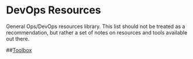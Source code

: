 # DevOps Resources
General Ops/DevOps resources library.
This list should not be treated as a recommendation, but rather a set of notes on resources and tools available out there.

##[Toolbox](https://github.com/Temikus/devops/toolbox.md)
